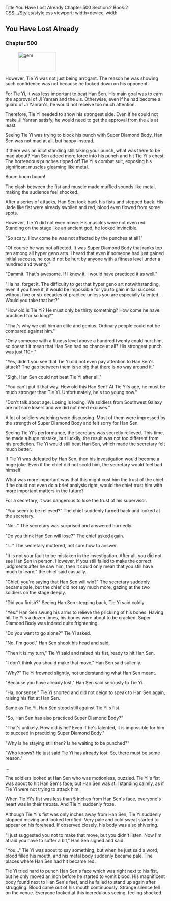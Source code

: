Title:You Have Lost Already 
Chapter:500 
Section:2 
Book:2 
CSS:../Styles/style.css 
viewport: width=device-width
  
## You Have Lost Already
### Chapter 500
  
<figure>
	<img src="../Images/gem.gif" alt="gem" id="gem" width="120" height="60" />
</figure>
  

  
However, Tie Yi was not just being arrogant. The reason he was showing such confidence was not because he looked down on his opponent.

For Tie Yi, it was less important to beat Han Sen. His main goal was to earn the approval of Ji Yanran and the Jis. Otherwise, even if he had become a guard of Ji Yanran's, he would not receive too much attention.

Therefore, Tie Yi needed to show his strongest side. Even if he could not make Ji Yanran satisfy, he would need to get the approval from the Jis at least.

Seeing Tie Yi was trying to block his punch with Super Diamond Body, Han Sen was not mad at all, but happy instead.

If there was an idiot standing still taking your punch, what was there to be mad about? Han Sen added more force into his punch and hit Tie Yi's chest. The horrendous punches ripped off Tie Yi's combat suit, exposing his significant muscles gleaming like metal.

Boom boom boom!

The clash between the fist and muscle made muffled sounds like metal, making the audience feel shocked.

After a series of attacks, Han Sen took back his fists and stepped back. His Jade like fist were already swollen and red, blood even flowed from some spots.

However, Tie Yi did not even move. His muscles were not even red. Standing on the stage like an ancient god, he looked invincible.

"So scary. How come he was not affected by the punches at all?"

"Of course he was not affected. It was Super Diamond Body that ranks top ten among all hyper geno arts. I heard that even if someone had just gained initial success, he could not be hurt by anyone with a fitness level under a hundred and twenty."

"Dammit. That's awesome. If I knew it, I would have practiced it as well."

"Ha ha, forget it. The difficulty to get that hyper geno art notwithstanding, even if you have it, it would be impossible for you to gain initial success without five or six decades of practice unless you are especially talented. Would you take that bet?"

"How old is Tie Yi? He must only be thirty something? How come he have practiced for so long?"

"That's why we call him an elite and genius. Ordinary people could not be compared against him."

"Only someone with a fitness level above a hundred twenty could hurt him, so doesn't it mean that Han Sen had no chance at all? His strongest punch was just 110+."

"Yes, didn't you see that Tie Yi did not even pay attention to Han Sen's attack? The gap between them is so big that there is no way around it."

"Sigh, Han Sen could not beat Tie Yi after all."

"You can't put it that way. How old this Han Sen? At Tie Yi's age, he must be much stronger than Tie Yi. Unfortunately, he's too young now."

"Don't talk about age. Losing is losing. We soldiers from Southwest Galaxy are not sore losers and we did not need excuses."

A lot of soldiers watching were discussing. Most of them were impressed by the strength of Super Diamond Body and felt sorry for Han Sen.

Seeing Tie Yi's performance, the secretary was secretly relieved. This time, he made a huge mistake, but luckily, the result was not too different from his prediction. Tie Yi would still beat Han Sen, which made the secretary felt much better.

If Tie Yi was defeated by Han Sen, then his investigation would become a huge joke. Even if the chief did not scold him, the secretary would feel bad himself.

What was more important was that this might cost him the trust of the chief. If he could not even do a brief analysis right, would the chief trust him with more important matters in the future?

For a secretary, it was dangerous to lose the trust of his supervisor.

"You seem to be relieved?" The chief suddenly turned back and looked at the secretary.

"No…" The secretary was surprised and answered hurriedly.

"Do you think Han Sen will lose?" The chief asked again.

"I…" The secretary muttered, not sure how to answer.

"It is not your fault to be mistaken in the investigation. After all, you did not see Han Sen in person. However, if you still failed to make the correct judgments after he saw him, then it could only mean that you still have much to learn," the chief said casually.

"Chief, you're saying that Han Sen will win?" The secretary suddenly became pale, but the chief did not say much more, gazing at the two soldiers on the stage deeply.

"Did you finish?" Seeing Han Sen stepping back, Tie Yi said coldly.

"Yes." Han Sen swung his arms to relieve the prickling of his bones. Having hit Tie Yi's a dozen times, his bones were about to be cracked. Super Diamond Body was indeed quite frightening.

"Do you want to go alone?" Tie Yi asked.

"No, I'm good." Han Sen shook his head and said.

"Then it is my turn," Tie Yi said and raised his fist, ready to hit Han Sen.

"I don't think you should make that move," Han Sen said sullenly.

"Why?" Tie Yi frowned slightly, not understanding what Han Sen meant.

"Because you have already lost," Han Sen said seriously to Tie Yi.

"Ha, nonsense." Tie Yi snorted and did not deign to speak to Han Sen again, raising his fist at Han Sen.

Same as Tie Yi, Han Sen stood still against Tie Yi's fist.

"So, Han Sen has also practiced Super Diamond Body?"

"That's unlikely. How old is he? Even if he's talented, it is impossible for him to succeed in practicing Super Diamond Body."

"Why is he staying still then? Is he waiting to be punched?"

"Who knows? He just said Tie Yi has already lost. So, there must be some reason."

…

The soldiers looked at Han Sen who was motionless, puzzled. Tie Yi's fist was about to hit Han Sen's face, but Han Sen was still standing calmly, as if Tie Yi were not trying to attack him.

When Tie Yi's fist was less than 5 inches from Han Sen's face, everyone's heart was in their throats. And Tie Yi suddenly froze.

Although Tie Yi's fist was only inches away from Han Sen, Tie Yi suddenly stopped moving and looked terrified. Very pale and cold sweat started to appear on his forehead. If observed closely, his body was also shivering.

"I just suggested you not to make that move, but you didn't listen. Now I'm afraid you have to suffer a bit," Han Sen sighed and said.

"You…" Tie Yi was about to say something, but when he just said a word, blood filled his mouth, and his metal body suddenly became pale. The places where Han Sen had hit became red.

Tie Yi tried hard to punch Han Sen's face which was right next to his fist, but he only moved an inch before he started to vomit blood. His magnificent body found next to Han Sen's feet, and he failed to stand up again after struggling. Blood came out of his mouth continuously. Strange silence fell on the venue. Everyone looked at this incredulous seeing, feeling shocked.